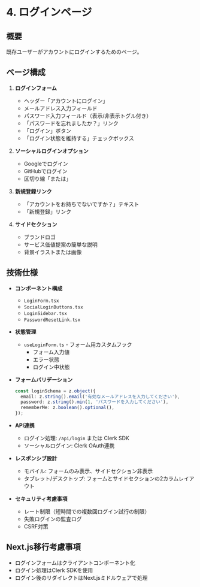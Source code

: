 # 4. ログインページ

## 概要
既存ユーザーがアカウントにログインするためのページ。

## ページ構成
1. **ログインフォーム**
   - ヘッダー「アカウントにログイン」
   - メールアドレス入力フィールド
   - パスワード入力フィールド（表示/非表示トグル付き）
   - 「パスワードを忘れましたか？」リンク
   - 「ログイン」ボタン
   - 「ログイン状態を維持する」チェックボックス

2. **ソーシャルログインオプション**
   - Googleでログイン
   - GitHubでログイン
   - 区切り線「または」

3. **新規登録リンク**
   - 「アカウントをお持ちでないですか？」テキスト
   - 「新規登録」リンク

4. **サイドセクション**
   - ブランドロゴ
   - サービス価値提案の簡単な説明
   - 背景イラストまたは画像

## 技術仕様
- **コンポーネント構成**
  - `LoginForm.tsx`
  - `SocialLoginButtons.tsx`
  - `LoginSidebar.tsx`
  - `PasswordResetLink.tsx`

- **状態管理**
  - `useLoginForm.ts` - フォーム用カスタムフック
    - フォーム入力値
    - エラー状態
    - ログイン中状態

- **フォームバリデーション**
  ```typescript
  const loginSchema = z.object({
    email: z.string().email('有効なメールアドレスを入力してください'),
    password: z.string().min(1, 'パスワードを入力してください'),
    rememberMe: z.boolean().optional(),
  });
  ```

- **API連携**
  - ログイン処理: `/api/login` または Clerk SDK
  - ソーシャルログイン: Clerk OAuth連携

- **レスポンシブ設計**
  - モバイル: フォームのみ表示、サイドセクション非表示
  - タブレット/デスクトップ: フォームとサイドセクションの2カラムレイアウト

- **セキュリティ考慮事項**
  - レート制限（短時間での複数回ログイン試行の制限）
  - 失敗ログインの監査ログ
  - CSRF対策

## Next.js移行考慮事項
- ログインフォームはクライアントコンポーネント化
- ログイン処理はClerk SDKを使用
- ログイン後のリダイレクトはNext.jsミドルウェアで処理